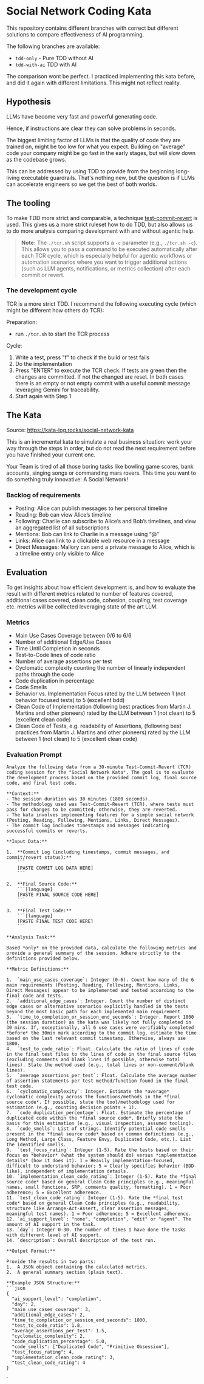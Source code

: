# Social Network Coding Kata


This repository contains different branches with correct but different solutions to compare effectiveness of AI programming.

The following branches are available:
- `tdd-only` - Pure TDD without AI
- `tdd-with-ai` TDD with AI

The comparison wont be perfect. I practiced implementing this kata before, and did it again with different limitations. This might not reflect reality.

## Hypothesis

LLMs have become very fast and powerful generating code. 

Hence, if instructions are clear they can solve problems in seconds.

The biggest limiting factor of LLMs is that the quality of code they are trained on, might be too low for what you expect. Building on "average" code
your company might be go fast in the early stages, but will slow down as the codebase grows.

This can be addressed by using TDD to provide from the beginning long-living executable guardrails. That's nothing new, but the question is if LLMs can accelerate engineers so we get the best of both worlds.

## The tooling

To make TDD more strict and comparable, a technique [test-commit-revert](https://nvoulgaris.com/test-commit-revert/) is used. This gives us a more strict ruleset how to do TDD, but also
allows us to do more analysis comparing development with and without agentic help. 

> **Note:** The `./tcr.sh` script supports a `-c` parameter (e.g., `./tcr.sh -c`). This allows you to pass a command to be executed automatically after each TCR cycle, which is especially helpful for agentic workflows or automation scenarios where you want to trigger additional actions (such as LLM agents, notifications, or metrics collection) after each commit or revert.

### The development cycle

TCR is a more strict TDD. I recommend the following executing cycle (which might be different how others do TCR):

Preparation:
- run `./tcr.sh` to start the TCR process

Cycle:
1. Write a test, press "f" to check if the build or test fails
2. Do the implementation
3. Press "ENTER" to execute the TCR check. If tests are green then the changes are committed. If not the changed are reset. In both cases there is an empty or not empty commit with a useful commit message leveraging Gemini for traceability.
4. Start again with Step 1

## The Kata

Source: https://kata-log.rocks/social-network-kata

This is an incremental kata to simulate a real business situation: work your way through the steps in order, but do not read the next requirement before you have finished your current one.

Your Team is tired of all those boring tasks like bowling game scores, bank accounts, singing songs or commanding mars rovers. This time you want to do something truly innovative: A Social Network!

### Backlog of requirements

- Posting: Alice can publish messages to her personal timeline
- Reading: Bob can view Alice’s timeline
- Following: Charlie can subscribe to Alice’s and Bob’s timelines, and view an aggregated list of all subscriptions
- Mentions: Bob can link to Charlie in a message using “@”
- Links: Alice can link to a clickable web resource in a message
- Direct Messages: Mallory can send a private message to Alice, which is a timeline entry only visible to Alice

## Evaluation

To get insights about how efficient development is, and how to evaluate the result with different metrics related to number of features covered, additional cases covered, clean code, cohesion, coupling, test coverage etc. metrics will be collected leveraging state of the art LLM.

### Metrics

- Main Use Cases Coverage between 0/6 to 6/6
- Number of additional Edge/Use Cases
- Time Until Completion in seconds
- Test-to-Code lines of code ratio 
- Number of average assertions per test
- Cyclomatic complexity counting the number of linearly independent paths through the code
- Code duplication in percentage
- Code Smells
- Behavior vs. Implementation Focus rated by the LLM between 1 (not behavior focused tests) to 5 (excellent bdd)
- Clean Code of Implementation (following best practices from Martin J. Martins and other pioneers) rated by the LLM between 1 (not clean) to 5 (excellent clean code)
- Clean Code of Tests, e.g. readability of Assertions,  (following best practices from Martin J. Martins and other pioneers) rated by the LLM between 1 (not clean) to 5 (excellent clean code)

### Evaluation Prompt

```
Analyze the following data from a 30-minute Test-Commit-Revert (TCR) coding session for the "Social Network Kata". The goal is to evaluate the development process based on the provided commit log, final source code, and final test code.

**Context:**
- The session duration was 30 minutes (1800 seconds).
- The methodology used was Test-Commit-Revert (TCR), where tests must pass for changes to be committed; otherwise, they are reverted.
- The kata involves implementing features for a simple social network (Posting, Reading, Following, Mentions, Links, Direct Messages).
- The commit log includes timestamps and messages indicating successful commits or reverts.

**Input Data:**

1.  **Commit Log (including timestamps, commit messages, and commit/revert status):**
    ```
    [PASTE COMMIT LOG DATA HERE]
    ```

2.  **Final Source Code:**
    ```[language]
    [PASTE FINAL SOURCE CODE HERE]
    ```

3.  **Final Test Code:**
    ```[language]
    [PASTE FINAL TEST CODE HERE]
    ```

**Analysis Task:**

Based *only* on the provided data, calculate the following metrics and provide a general summary of the session. Adhere strictly to the definitions provided below.

**Metric Definitions:**

1.  `main_use_cases_coverage`: Integer (0-6). Count how many of the 6 main requirements (Posting, Reading, Following, Mentions, Links, Direct Messages) appear to be implemented and tested according to the final code and tests.
2.  `additional_edge_cases`: Integer. Count the number of distinct edge cases or alternative scenarios explicitly handled in the tests beyond the most basic path for each implemented main requirement.
3.  `time_to_completion_or_session_end_seconds`: Integer. Report 1800 (the session duration) as the kata was likely not fully completed in 30 mins. If, exceptionally, all 6 use cases were verifiably completed *before* the 30min mark according to the commit log, estimate the time based on the last relevant commit timestamp. Otherwise, always use 1800.
4.  `test_to_code_ratio`: Float. Calculate the ratio of lines of code in the final test files to the lines of code in the final source files (excluding comments and blank lines if possible, otherwise total lines). State the method used (e.g., total lines or non-comment/blank lines).
5.  `average_assertions_per_test`: Float. Calculate the average number of assertion statements per test method/function found in the final test code.
6.  `cyclomatic_complexity`: Integer. Estimate the *average* cyclomatic complexity across the functions/methods in the *final source code*. If possible, state the tool/methodology used for estimation (e.g., counting decision points + 1).
7.  `code_duplication_percentage`: Float. Estimate the percentage of duplicated code within the *final source code*. Briefly state the basis for this estimation (e.g., visual inspection, assumed tooling).
8.  `code_smells`: List of strings. Identify potential code smells present in the *final source code* based on common definitions (e.g., Long Method, Large Class, Feature Envy, Duplicated Code, etc.). List the identified smells.
9.  `test_focus_rating`: Integer (1-5). Rate the tests based on their focus on *behavior* (what the system should do) versus *implementation details* (how it does it). 1 = Heavily implementation-focused, difficult to understand behavior; 5 = Clearly specifies behavior (BDD-like), independent of implementation details.
10. `implementation_clean_code_rating`: Integer (1-5). Rate the *final source code* based on general Clean Code principles (e.g., meaningful names, small functions, SRP, comments quality, formatting). 1 = Poor adherence; 5 = Excellent adherence.
11. `test_clean_code_rating`: Integer (1-5). Rate the *final test code* based on general Clean Code principles (e.g., readability, structure like Arrange-Act-Assert, clear assertion messages, meaningful test names). 1 = Poor adherence; 5 = Excellent adherence.
12. `ai_support_level`: "none", "completion", "edit" or "agent". The amount of AI support in the task.
13. `day`: Integer 0-30. The number of times I have done the tasks with different level of AI support.
14. `description`: Overall description of the test run.

**Output Format:**

Provide the results in two parts:
1.  A JSON object containing the calculated metrics.
2.  A general summary section (plain text).

**Example JSON Structure:**
```json
{
  "ai_support_level": "completion",
  "day": 2,
  "main_use_cases_coverage": 3,
  "additional_edge_cases": 2,
  "time_to_completion_or_session_end_seconds": 1800,
  "test_to_code_ratio": 1.8,
  "average_assertions_per_test": 1.5,
  "cyclomatic_complexity": 2,
  "code_duplication_percentage": 5.0,
  "code_smells": ["Duplicated Code", "Primitive Obsession"],
  "test_focus_rating": 4,
  "implementation_clean_code_rating": 3,
  "test_clean_code_rating": 4
}
```

`